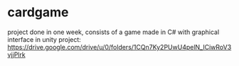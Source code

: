 # cardgame
 project done in one week, consists of a game made in C# with graphical interface in unity
 project: https://drive.google.com/drive/u/0/folders/1CQn7Ky2PUwU4pelN_ICiwRoV3vjjPlrk
